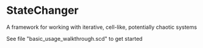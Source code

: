 # StateChanger
A framework for working with iterative, cell-like, potentially chaotic systems

See file "basic_usage_walkthrough.scd" to get started
